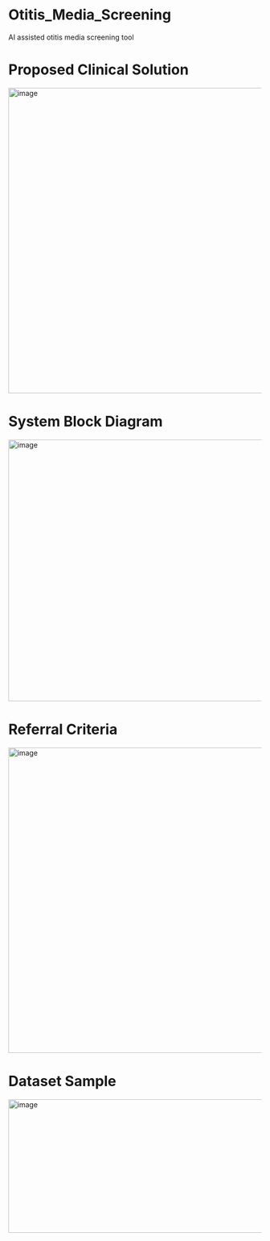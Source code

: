 # Otitis_Media_Screening
AI assisted otitis media screening tool
# Proposed Clinical Solution
<img width="1082" height="606" alt="image" src="https://github.com/user-attachments/assets/a6473866-6c19-44ae-b612-96052ca48ad3" />


# System Block Diagram
<img width="1347" height="519" alt="image" src="https://github.com/user-attachments/assets/8e4a9963-6d45-4742-820f-5f37732878eb" />


# Referral Criteria
<img width="1229" height="606" alt="image" src="https://github.com/user-attachments/assets/3201295e-8a96-4a2f-9efa-dfa5d0546147" />


# Dataset Sample
<img width="683" height="265" alt="image" src="https://github.com/user-attachments/assets/d00cffad-6d58-426b-aaea-7f48b22fe5bf" />
